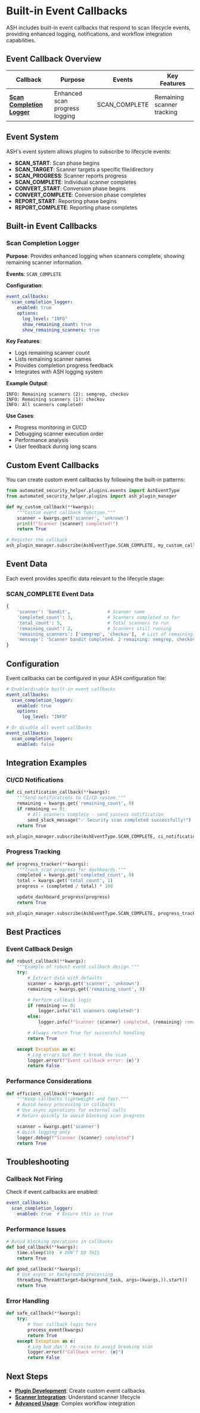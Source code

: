 # Built-in Event Callbacks

ASH includes built-in event callbacks that respond to scan lifecycle events, providing enhanced logging, notifications, and workflow integration capabilities.

## Event Callback Overview

| Callback                                              | Purpose                        | Events        | Key Features               |
|-------------------------------------------------------|--------------------------------|---------------|----------------------------|
| **[Scan Completion Logger](#scan-completion-logger)** | Enhanced scan progress logging | SCAN_COMPLETE | Remaining scanner tracking |

## Event System

ASH's event system allows plugins to subscribe to lifecycle events:

- **SCAN_START**: Scan phase begins
- **SCAN_TARGET**: Scanner targets a specific file/directory
- **SCAN_PROGRESS**: Scanner reports progress
- **SCAN_COMPLETE**: Individual scanner completes
- **CONVERT_START**: Conversion phase begins
- **CONVERT_COMPLETE**: Conversion phase completes
- **REPORT_START**: Reporting phase begins
- **REPORT_COMPLETE**: Reporting phase completes

## Built-in Event Callbacks

### Scan Completion Logger

**Purpose**: Provides enhanced logging when scanners complete, showing remaining scanner information.

**Events**: `SCAN_COMPLETE`

**Configuration**:
```yaml
event_callbacks:
  scan_completion_logger:
    enabled: true
    options:
      log_level: "INFO"
      show_remaining_count: true
      show_remaining_scanners: true
```

**Key Features**:
- Logs remaining scanner count
- Lists remaining scanner names
- Provides completion progress feedback
- Integrates with ASH logging system

**Example Output**:
```
INFO: Remaining scanners (2): semgrep, checkov
INFO: Remaining scanners (1): checkov
INFO: All scanners completed!
```

**Use Cases**:
- Progress monitoring in CI/CD
- Debugging scanner execution order
- Performance analysis
- User feedback during long scans

## Custom Event Callbacks

You can create custom event callbacks by following the built-in patterns:

```python
from automated_security_helper.plugins.events import AshEventType
from automated_security_helper.plugins import ash_plugin_manager

def my_custom_callback(**kwargs):
    """Custom event callback function."""
    scanner = kwargs.get('scanner', 'unknown')
    print(f"Scanner {scanner} completed!")
    return True

# Register the callback
ash_plugin_manager.subscribe(AshEventType.SCAN_COMPLETE, my_custom_callback)
```

## Event Data

Each event provides specific data relevant to the lifecycle stage:

### SCAN_COMPLETE Event Data

```python
{
    'scanner': 'bandit',              # Scanner name
    'completed_count': 3,             # Scanners completed so far
    'total_count': 5,                 # Total scanners to run
    'remaining_count': 2,             # Scanners still running
    'remaining_scanners': ['semgrep', 'checkov'],  # List of remaining scanners
    'message': 'Scanner bandit completed. 2 remaining: semgrep, checkov'
}
```

## Configuration

Event callbacks can be configured in your ASH configuration file:

```yaml
# Enable/disable built-in event callbacks
event_callbacks:
  scan_completion_logger:
    enabled: true
    options:
      log_level: "INFO"

# Or disable all event callbacks
event_callbacks:
  scan_completion_logger:
    enabled: false
```

## Integration Examples

### CI/CD Notifications

```python
def ci_notification_callback(**kwargs):
    """Send notifications to CI/CD system."""
    remaining = kwargs.get('remaining_count', 0)
    if remaining == 0:
        # All scanners complete - send success notification
        send_slack_message("✅ Security scan completed successfully!")
    return True

ash_plugin_manager.subscribe(AshEventType.SCAN_COMPLETE, ci_notification_callback)
```

### Progress Tracking

```python
def progress_tracker(**kwargs):
    """Track scan progress for dashboards."""
    completed = kwargs.get('completed_count', 0)
    total = kwargs.get('total_count', 1)
    progress = (completed / total) * 100

    update_dashboard_progress(progress)
    return True

ash_plugin_manager.subscribe(AshEventType.SCAN_COMPLETE, progress_tracker)
```

## Best Practices

### Event Callback Design

```python
def robust_callback(**kwargs):
    """Example of robust event callback design."""
    try:
        # Extract data with defaults
        scanner = kwargs.get('scanner', 'unknown')
        remaining = kwargs.get('remaining_count', 0)

        # Perform callback logic
        if remaining == 0:
            logger.info("All scanners completed!")
        else:
            logger.info(f"Scanner {scanner} completed, {remaining} remaining")

        # Always return True for successful handling
        return True

    except Exception as e:
        # Log errors but don't break the scan
        logger.error(f"Event callback error: {e}")
        return False
```

### Performance Considerations

```python
def efficient_callback(**kwargs):
    """Keep callbacks lightweight and fast."""
    # Avoid heavy processing in callbacks
    # Use async operations for external calls
    # Return quickly to avoid blocking scan progress

    scanner = kwargs.get('scanner')
    # Quick logging only
    logger.debug(f"Scanner {scanner} completed")
    return True
```

## Troubleshooting

### Callback Not Firing

Check if event callbacks are enabled:
```yaml
event_callbacks:
  scan_completion_logger:
    enabled: true  # Ensure this is true
```

### Performance Issues

```python
# Avoid blocking operations in callbacks
def bad_callback(**kwargs):
    time.sleep(10)  # DON'T DO THIS
    return True

def good_callback(**kwargs):
    # Use async or background processing
    threading.Thread(target=background_task, args=(kwargs,)).start()
    return True
```

### Error Handling

```python
def safe_callback(**kwargs):
    try:
        # Your callback logic here
        process_event(kwargs)
        return True
    except Exception as e:
        # Log but don't re-raise to avoid breaking scan
        logger.error(f"Callback error: {e}")
        return False
```

## Next Steps

- **[Plugin Development](../development-guide.md)**: Create custom event callbacks
- **[Scanner Integration](scanners.md)**: Understand scanner lifecycle
- **[Advanced Usage](../../advanced-usage.md)**: Complex workflow integration

